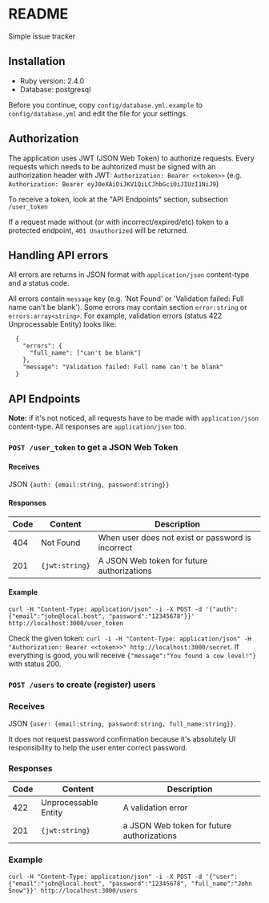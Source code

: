 # README

Simple issue tracker

## Installation

* Ruby version: 2.4.0
* Database: postgresql

Before you continue, copy `config/database.yml.example` to `config/database.yml` and edit the file for your settings.

## Authorization

The application uses JWT (JSON Web Token) to authorize requests. Every requests which needs to be auhtorized must be signed with an authorization header with JWT:
`Authorization: Bearer <<token>>` (e.g. `Authorization: Bearer eyJ0eXAiOiJKV1QiLCJhbGciOiJIUzI1NiJ9`)

To receive a token, look at the "API Endpoints" section, subsection `/user_token`

If a request made without (or with incorrect/expired/etc) token to a protected endpoint, `401 Unauthorized` will be returned.

## Handling API errors

All errors are returns in JSON format with `application/json` content-type and a status code.

All errors contain `message` key (e.g. 'Not Found' or 'Validation failed: Full name can't be blank'). Some errors may contain section `error:string` or `errors:array<string>`. For example, validation errors (status 422 Unprocessable Entity) looks like:

```
  {
    "errors": {
      "full_name": ["can't be blank"]
    },
    "message": "Validation failed: Full name can't be blank"
  }
```

## API Endpoints

**Note:** if it's not noticed, all requests have to be made with `application/json` content-type. All responses are `application/json` too.

### `POST /user_token` to get a JSON Web Token

#### Receives
JSON `{auth: {email:string, password:string}}`

#### Responses

|Code| Content        | Description                                       |
|----|----------------|---------------------------------------------------|
|404 | Not Found      | When user does not exist or password is incorrect |
|201 | `{jwt:string}` | A JSON Web token for future authorizations        |

#### Example
`curl -H "Content-Type: application/json" -i -X POST -d '{"auth": {"email":"john@local.host", "password":"12345678"}}' http://localhost:3000/user_token`

Check the given token:
`curl -i -H "Content-Type: application/json" -H "Authorization: Bearer <<token>>" http://localhost:3000/secret`. If everything is good, you will receive `{"message":"You found a cow level!"}` with status 200.

### `POST /users` to create (register) users

### Receives
JSON `{user: {email:string, password:string, full_name:string}}`.

It does not request password confirmation because it's absolutely UI responsibility to help the user enter correct password.

### Responses

|Code| Content              | Description                                |
|----|----------------------|--------------------------------------------|
|422 | Unprocessable Entity | A validation error                         |
|201 | `{jwt:string}`       | a JSON Web token for future authorizations |

### Example
`curl -H "Content-Type: application/json" -i -X POST -d '{"user": {"email":"john@local.host", "password":"12345678", "full_name":"John Snow"}}' http://localhost:3000/users`

